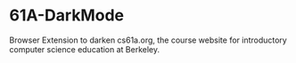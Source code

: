 # 61A-DarkMode
Browser Extension to darken cs61a.org, the course website for introductory computer science education at Berkeley.
